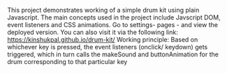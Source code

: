 This project demonstrates working of a simple drum kit using plain Javascript. 
The main concepts used in the project include Javscript DOM, event listeners and CSS animations.
Go to settings- pages - and view the deployed version. You can also visit it via the following link: https://kinshukpal.github.io/drum-kit/
Working principle: Based on whichever key is pressed, the event listeners (onclick/ keydown) gets triggered, which in turn calls the makeSound and buttonAnimation for the drum corresponding to that particular key
